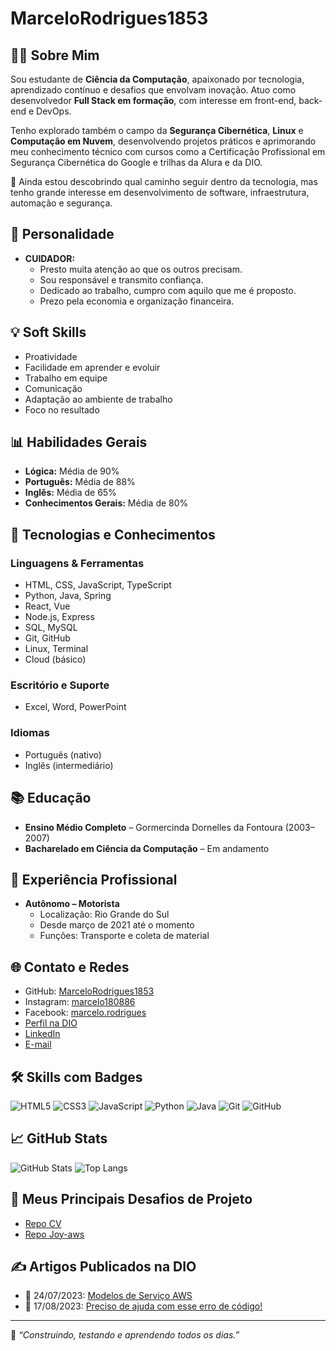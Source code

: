 # MarceloRodrigues1853

## 👨‍💻 Sobre Mim
Sou estudante de **Ciência da Computação**, apaixonado por tecnologia, aprendizado contínuo e desafios que envolvam inovação. Atuo como desenvolvedor **Full Stack em formação**, com interesse em front-end, back-end e DevOps.

Tenho explorado também o campo da **Segurança Cibernética**, **Linux** e **Computação em Nuvem**, desenvolvendo projetos práticos e aprimorando meu conhecimento técnico com cursos como a Certificação Profissional em Segurança Cibernética do Google e trilhas da Alura e da DIO.

🔎 Ainda estou descobrindo qual caminho seguir dentro da tecnologia, mas tenho grande interesse em desenvolvimento de software, infraestrutura, automação e segurança.

## 🧠 Personalidade
- **CUIDADOR:**
  - Presto muita atenção ao que os outros precisam.
  - Sou responsável e transmito confiança.
  - Dedicado ao trabalho, cumpro com aquilo que me é proposto.
  - Prezo pela economia e organização financeira.

## 💡 Soft Skills
- Proatividade
- Facilidade em aprender e evoluir
- Trabalho em equipe
- Comunicação
- Adaptação ao ambiente de trabalho
- Foco no resultado

## 📊 Habilidades Gerais
- **Lógica:** Média de 90%
- **Português:** Média de 88%
- **Inglês:** Média de 65%
- **Conhecimentos Gerais:** Média de 80%

## 🚀 Tecnologias e Conhecimentos
### Linguagens & Ferramentas
- HTML, CSS, JavaScript, TypeScript
- Python, Java, Spring
- React, Vue
- Node.js, Express
- SQL, MySQL
- Git, GitHub
- Linux, Terminal
- Cloud (básico)

### Escritório e Suporte
- Excel, Word, PowerPoint

### Idiomas
- Português (nativo)
- Inglês (intermediário)

## 📚 Educação
- **Ensino Médio Completo** – Gormercinda Dornelles da Fontoura (2003–2007)
- **Bacharelado em Ciência da Computação** – Em andamento

## 💼 Experiência Profissional
- **Autônomo – Motorista**
  - Localização: Rio Grande do Sul
  - Desde março de 2021 até o momento
  - Funções: Transporte e coleta de material 

## 🌐 Contato e Redes
- GitHub: [MarceloRodrigues1853](https://github.com/MarceloRodrigues1853)
- Instagram: [marcelo180886](https://www.instagram.com/marcelo180886/)
- Facebook: [marcelo.rodrigues](https://www.facebook.com/marcelo.rodrigues.37819959)
- [Perfil na DIO](https://www.dio.me/users/Marcelo180886)
- [LinkedIn](https://www.linkedin.com/in/marcelo-rodrigues-12724a1b7/)
- [E-mail](mailto:marcelo180886@gmail.com)

## 🛠️ Skills com Badges
![HTML5](https://img.shields.io/badge/HTML5-000?style=for-the-badge&logo=html5&logoColor=30A3DC)
![CSS3](https://img.shields.io/badge/CSS3-000?style=for-the-badge&logo=css3&logoColor=E94D5F)
![JavaScript](https://img.shields.io/badge/JavaScript-000?style=for-the-badge&logo=javascript&logoColor=30A3DC)
![Python](https://img.shields.io/badge/Python-000?style=for-the-badge&logo=python&logoColor=E3D17F)
![Java](https://img.shields.io/badge/Java-000?style=for-the-badge&logo=java&logoColor=007396)
![Git](https://img.shields.io/badge/Git-000?style=for-the-badge&logo=git&logoColor=E94D5F)
![GitHub](https://img.shields.io/badge/GitHub-000?style=for-the-badge&logo=github&logoColor=30A3DC)

## 📈 GitHub Stats
![GitHub Stats](https://github-readme-stats.vercel.app/api?username=MarceloRodrigues1853&theme=dark&bg_color=000&border_color=30A3DC&show_icons=true&icon_color=30A3DC&title_color=E94D5F&text_color=FFF)
![Top Langs](https://github-readme-stats-git-masterrstaa-rickstaa.vercel.app/api/top-langs/?username=MarceloRodrigues1853&layout=compact&bg_color=000&border_color=30A3DC&title_color=E94D5F&text_color=FFF)

## 🔗 Meus Principais Desafios de Projeto
- [Repo CV](https://github.com/MarceloRodrigues1853/cv)
- [Repo Joy-aws](https://github.com/MarceloRodrigues1853/Joy-aws)

## ✍️ Artigos Publicados na DIO
- 📅 24/07/2023: [Modelos de Serviço AWS](https://web.dio.me/articles/modelos-de-servico-aws?back=%2Farticles&page=1&order=oldest)
- 📅 17/08/2023: [Preciso de ajuda com esse erro de código!](https://web.dio.me/articles/preciso-de-ajuda-com-esse-erro-de-codigo?back=%2Farticles&page=1&order=oldest)

---
📌 *“Construindo, testando e aprendendo todos os dias.”*

